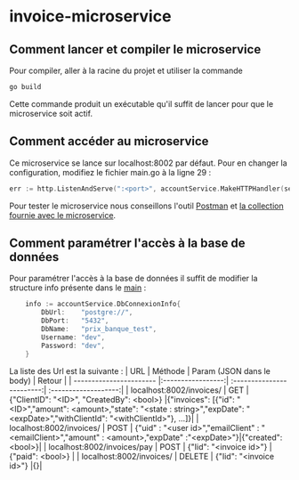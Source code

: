 # invoice-microservice

## Comment lancer et compiler le microservice

Pour compiler, aller à la racine du projet et utiliser la commande 
```powershell
go build
```
Cette commande produit un exécutable qu'il suffit de lancer pour que le microservice soit actif.

## Comment accéder au microservice

Ce microservice se lance sur localhost:8002 par défaut. Pour en changer la configuration, modifiez le fichier main.go à la ligne 29 :
```go
err := http.ListenAndServe(":<port>", accountService.MakeHTTPHandler(service, logger))
```

Pour tester le microservice nous conseillons l'outil [Postman](https://www.postman.com) et [la collection fournie avec le microservice](https://github.com/PP-Groupe-6/invoice-microservice/blob/master/Invoices.postman_collection.json).


## Comment paramétrer l'accès à la base de données

Pour paramétrer l'accès à la base de données il suffit de modifier la structure info présente dans le [main](https://github.com/PP-Groupe-6/invoice-microservice/blob/master/main.go) :
```go
	info := accountService.DbConnexionInfo{
		DbUrl:    "postgre://",
		DbPort:   "5432",
		DbName:   "prix_banque_test",
		Username: "dev",
		Password: "dev",
	}
```

La liste des Url est la suivante :
| URL                     | Méthode           | Param (JSON dans le body) | Retour               |
| ----------------------- |:-----------------:| :------------------------:| :-------------------:|
| localhost:8002/invoices/  | GET             | {"ClientID": "\<ID\>", "CreatedBy": \<bool\>}      |{"invoices": [{"id": "\<ID\>","amount": \<amount\>,"state": "\<state : string\>","expDate": "\<expDate\>","withClientId": "\<withClientId\>"}, ...]}|
| localhost:8002/invoices/   | POST     | {"uid" : "\<user id\>","emailClient" : "\<emailClient\>","amount" : \<amount\>,"expDate" :"\<expDate\>"}|{"created": \<bool\>}|
| localhost:8002/invoices/pay  | POST              | {"Iid": "\<invoice id\>"} |{"paid": \<bool\>} |
| localhost:8002/invoices/ | DELETE             | {"Iid": "\<invoice id\>"} |{}|
